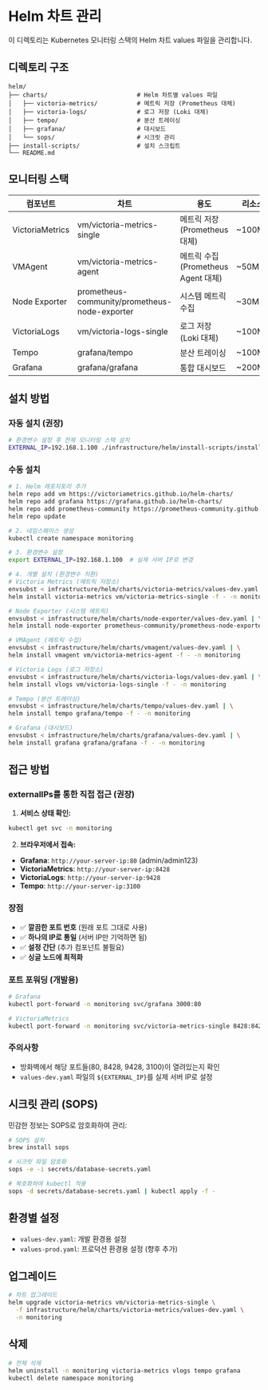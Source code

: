 # Helm 차트 관리

이 디렉토리는 Kubernetes 모니터링 스택의 Helm 차트 values 파일을 관리합니다.

## 디렉토리 구조

```
helm/
├── charts/                         # Helm 차트별 values 파일
│   ├── victoria-metrics/           # 메트릭 저장 (Prometheus 대체)
│   ├── victoria-logs/              # 로그 저장 (Loki 대체)  
│   ├── tempo/                      # 분산 트레이싱
│   ├── grafana/                    # 대시보드
│   └── sops/                       # 시크릿 관리
├── install-scripts/                # 설치 스크립트
└── README.md
```

## 모니터링 스택

| 컴포넌트 | 차트 | 용도 | 리소스 |
|----------|------|------|--------|
| VictoriaMetrics | vm/victoria-metrics-single | 메트릭 저장 (Prometheus 대체) | ~100MB |
| VMAgent | vm/victoria-metrics-agent | 메트릭 수집 (Prometheus Agent 대체) | ~50MB |
| Node Exporter | prometheus-community/prometheus-node-exporter | 시스템 메트릭 수집 | ~30MB |
| VictoriaLogs | vm/victoria-logs-single | 로그 저장 (Loki 대체) | ~100MB |
| Tempo | grafana/tempo | 분산 트레이싱 | ~100MB |
| Grafana | grafana/grafana | 통합 대시보드 | ~200MB |

## 설치 방법

### 자동 설치 (권장)
```bash
# 환경변수 설정 후 전체 모니터링 스택 설치
EXTERNAL_IP=192.168.1.100 ./infrastructure/helm/install-scripts/install-monitoring.sh
```

### 수동 설치
```bash
# 1. Helm 레포지토리 추가
helm repo add vm https://victoriametrics.github.io/helm-charts/
helm repo add grafana https://grafana.github.io/helm-charts/
helm repo add prometheus-community https://prometheus-community.github.io/helm-charts/
helm repo update

# 2. 네임스페이스 생성
kubectl create namespace monitoring

# 3. 환경변수 설정
export EXTERNAL_IP=192.168.1.100  # 실제 서버 IP로 변경

# 4. 개별 설치 (환경변수 치환)
# Victoria Metrics (메트릭 저장소)
envsubst < infrastructure/helm/charts/victoria-metrics/values-dev.yaml | \
helm install victoria-metrics vm/victoria-metrics-single -f - -n monitoring

# Node Exporter (시스템 메트릭)
envsubst < infrastructure/helm/charts/node-exporter/values-dev.yaml | \
helm install node-exporter prometheus-community/prometheus-node-exporter -f - -n monitoring

# VMAgent (메트릭 수집)
envsubst < infrastructure/helm/charts/vmagent/values-dev.yaml | \
helm install vmagent vm/victoria-metrics-agent -f - -n monitoring

# Victoria Logs (로그 저장소)
envsubst < infrastructure/helm/charts/victoria-logs/values-dev.yaml | \
helm install vlogs vm/victoria-logs-single -f - -n monitoring

# Tempo (분산 트레이싱)
envsubst < infrastructure/helm/charts/tempo/values-dev.yaml | \
helm install tempo grafana/tempo -f - -n monitoring

# Grafana (대시보드)
envsubst < infrastructure/helm/charts/grafana/values-dev.yaml | \
helm install grafana grafana/grafana -f - -n monitoring
```

## 접근 방법

### externalIPs를 통한 직접 접근 (권장)

1. **서비스 상태 확인:**
```bash
kubectl get svc -n monitoring
```

2. **브라우저에서 접속:**
- **Grafana**: `http://your-server-ip:80` (admin/admin123)
- **VictoriaMetrics**: `http://your-server-ip:8428`
- **VictoriaLogs**: `http://your-server-ip:9428`  
- **Tempo**: `http://your-server-ip:3100`

### 장점
- ✅ **깔끔한 포트 번호** (원래 포트 그대로 사용)
- ✅ **하나의 IP로 통일** (서버 IP만 기억하면 됨)
- ✅ **설정 간단** (추가 컴포넌트 불필요)
- ✅ **싱글 노드에 최적화**

### 포트 포워딩 (개발용)
```bash
# Grafana
kubectl port-forward -n monitoring svc/grafana 3000:80

# VictoriaMetrics  
kubectl port-forward -n monitoring svc/victoria-metrics-single 8428:8428
```

### 주의사항
- 방화벽에서 해당 포트들(80, 8428, 9428, 3100)이 열려있는지 확인
- `values-dev.yaml` 파일의 `${EXTERNAL_IP}`를 실제 서버 IP로 설정

## 시크릿 관리 (SOPS)

민감한 정보는 SOPS로 암호화하여 관리:

```bash
# SOPS 설치
brew install sops

# 시크릿 파일 암호화
sops -e -i secrets/database-secrets.yaml

# 복호화하여 kubectl 적용
sops -d secrets/database-secrets.yaml | kubectl apply -f -
```

## 환경별 설정

- `values-dev.yaml`: 개발 환경용 설정
- `values-prod.yaml`: 프로덕션 환경용 설정 (향후 추가)

## 업그레이드

```bash
# 차트 업그레이드
helm upgrade victoria-metrics vm/victoria-metrics-single \
  -f infrastructure/helm/charts/victoria-metrics/values-dev.yaml \
  -n monitoring
```

## 삭제

```bash
# 전체 삭제
helm uninstall -n monitoring victoria-metrics vlogs tempo grafana
kubectl delete namespace monitoring
```